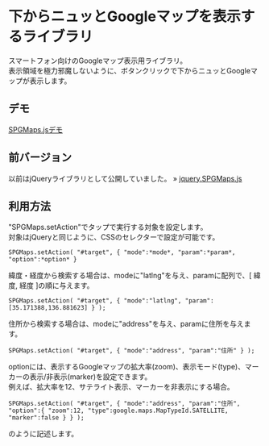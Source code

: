 # 下からニュッとGoogleマップを表示するライブラリ

スマートフォン向けのGoogleマップ表示用ライブラリ。  
表示領域を極力邪魔しないように、ボタンクリックで下からニュッとGoogleマップが表示します。

## デモ

[SPGMaps.jsデモ](http://demo.sus-happy.net/javascript/SPGMaps2/)

## 前バージョン

以前はjQueryライブラリとして公開していました。 &raquo; [jquery.SPGMaps.js](https://github.com/sus-happy/jquery.SPGMaps.js)

## 利用方法
"SPGMaps.setAction"でタップで実行する対象を設定します。  
対象はjQueryと同じように、CSSのセレクターで設定が可能です。

    SPGMaps.setAction( "#target", { "mode":*mode*, "param":*param*, "option":*option* }

緯度・経度から検索する場合は、modeに"latlng"を与え、paramに配列で、[ 緯度, 経度 ]の順に与えます。

    SPGMaps.setAction( "#target", { "mode":"latlng", "param":[35.171388,136.881623] } );

住所から検索する場合は、modeに"address"を与え、paramに住所を与えます。

    SPGMaps.setAction( "#target", { "mode":"address", "param":"住所" } );

optionには、表示するGoogleマップの拡大率(zoom)、表示モード(type)、マーカーの表示/非表示(marker)を設定できます。  
例えば、拡大率を12、サテライト表示、マーカーを非表示にする場合。

    SPGMaps.setAction( "#target", { "mode":"address", "param":"住所", "option":{ "zoom":12, "type":google.maps.MapTypeId.SATELLITE, "marker":false } } );

のように記述します。